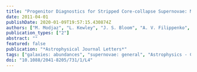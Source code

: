 ```yaml
---
title: "Progenitor Diagnostics for Stripped Core-collapse Supernovae: Measured Metallicities at Explosion Sites"
date: 2011-04-01
publishDate: 2020-01-09T19:57:15.430874Z
authors: ["M. Modjaz", "L. Kewley", "J. S. Bloom", "A. V. Filippenko", "D. Perley", "J. M. Silverman"]
publication_types: ["2"]
abstract: ""
featured: false
publication: "*Astrophysical Journal Letters*"
tags: ["galaxies: abundances", "supernovae: general", "Astrophysics - Cosmology and Extragalactic Astrophysics", "Astrophysics - Solar and Stellar Astrophysics"]
doi: "10.1088/2041-8205/731/1/L4"
---
```


